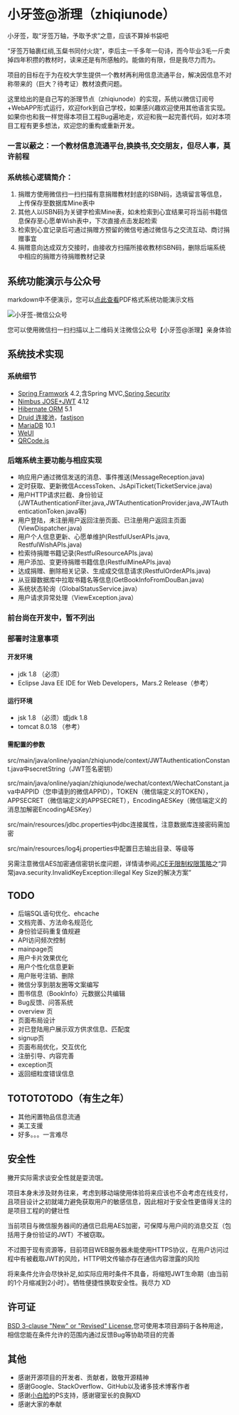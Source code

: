 # 小牙签@浙理（zhiqiunode）

小牙签，取“牙签万轴，予取予求”之意，应该不算掉书袋吧

“牙签万轴裹红绡,玉粲书同付火烧”，李后主一千多年一句诗，而今毕业3毛一斤卖掉四年积攒的教材时，读来还是有所感触的。能做的有限，但是我尽力而为。

项目的目标在于为在校大学生提供一个教材再利用信息流通平台，解决因信息不对称带来的（巨大？待考证）教材浪费问题。

这里给出的是自己写的浙理节点（zhiqiunode）的实现，系统以微信订阅号+WebAPP形式运行，欢迎fork到自己学校，如果感兴趣欢迎使用其他语言实现。如果你也和我一样觉得本项目工程Bug遍地走，欢迎和我一起完善代码，如对本项目工程有更多想法，欢迎您的重构或重新开发。

### **一言以蔽之：一个教材信息流通平台,换换书,交交朋友，但尽人事，莫许前程**

### 系统核心逻辑简介：

1. 捐赠方使用微信扫一扫扫描有意捐赠教材封底的ISBN码，选填留言等信息，上传保存至数据库Mine表中
2. 其他人以ISBN码为关键字检索Mine表，如未检索到心宜结果可将当前书籍信息保存至心愿单Wish表中，下次直接点击发起检索
3. 检索到心宜记录后可通过捐赠方预留的微信号通过微信与之交流互动、商讨捐赠事宜
4. 捐赠意向达成双方交接时，由接收方扫描所接收教材ISBN码，删除后端系统中相应的捐赠方待捐赠教材记录

## 系统功能演示与公众号
markdown中不便演示，您可以[点此查看](https://github.com/mullingnull/zhiqiunode/系统功能演示.pdf)PDF格式系统功能演示文档

![小牙签-微信公众号](http://o7650r1ld.bkt.clouddn.com/images/qrcode_yaqian_large.jpg)

您可以使用微信扫一扫扫描以上二维码关注微信公众号【小牙签@浙理】亲身体验

## 系统技术实现

### 系统细节
* [Spring Framwork](https://github.com/spring-projects/spring-framework) 4.2,含Spring MVC,[Spring Security](https://github.com/spring-projects/spring-security)
* [Nimbus JOSE+JWT](https://bitbucket.org/connect2id/nimbus-jose-jwt/) 4.12
* [Hibernate ORM](https://github.com/hibernate/hibernate-orm) 5.1
* [Druid 连接池](https://github.com/alibaba/druid)，[fastjson](https://github.com/alibaba/fastjson)
* [MariaDB](https://mariadb.org) 10.1
* [WeUI](https://github.com/weui/weui)
* [QRCode.js](https://github.com/davidshimjs/qrcodejs)

### 后端系统主要功能与相应实现
* 响应用户通过微信发送的消息、事件推送(MessageReception.java)
* 定时获取、更新微信AccessToken、JsApiTicket(TicketService.java)
* 用户HTTP请求拦截、身份验证(JWTAuthenticationFilter.java,JWTAuthenticationProvider.java,JWTAuthenticationToken.java等)
* 用户登陆，未注册用户返回注册页面、已注册用户返回主页面(ViewDispatcher.java)
* 用户个人信息更新、心愿单维护(RestfulUserAPIs.java, RestfulWishAPIs.java)
* 检索待捐赠书籍记录(RestfulResourceAPIs.java)
* 用户添加、变更待捐赠书籍信息(RestfulMineAPIs.java)
* 达成捐赠、删除相关记录、生成成交信息请求(RestfulOrderAPIs.java)
* 从豆瓣数据库中拉取书籍名等信息(GetBookInfoFromDouBan.java)
* 系统状态轮询（GlobalStatusService.java）
* 用户请求异常处理（ViewException.java）

### 前台尚在开发中，暂不列出

### 部署时注意事项
#### 开发环境
* jdk 1.8 （必须）
* Eclipse Java EE IDE for Web Developers，Mars.2 Release（参考）

#### 运行环境
* jsk 1.8 （必须）或jdk 1.8
* tomcat 8.0.18 （参考）

#### 需配置的参数
src/main/java/online/yaqian/zhiqiunode/context/JWTAuthenticationConstant.java中secretString（JWT签名密钥）

src/main/java/online/yaqian/zhiqiunode/wechat/context/WechatConstant.java中APPID（您申请到的微信APPID），TOKEN（微信端定义的TOKEN），APPSECRET（微信端定义的APPSECRET），EncodingAESKey（微信端定义的消息加解密EncodingAESKey）

src/main/resources/jdbc.properties中jdbc连接属性，注意数据库连接密码需加密

src/main/resources/log4j.properties中配置日志输出目录、等级等

另需注意微信AES加密通信密钥长度问题，详情请参阅[JCE无限制权限策略](http://mp.weixin.qq.com/wiki/17/3d8857290ae300a3c54439df2d2fd629.html)之“异常java.security.InvalidKeyException:illegal Key Size的解决方案”

## TODO
* 后端SQL语句优化、ehcache
* 文档完善、方法命名规范化
* 身份验证码重复值规避
* API访问频次控制
* mainpage页 
 * 用户卡片效果优化
 * 用户个性化信息更新
 * 用户账号注销、删除
 * 微信分享到朋友圈等文案编写
 * 图书信息（BookInfo）元数据公共编辑
 * Bug反馈、问答系统
* overview 页
 * 页面布局设计
 * 对已登陆用户展示双方供求信息、匹配度
* signup页
 * 页面布局优化，交互优化
 * 注册引导、内容完善
* exception页
 * 返回细粒度错误信息

## TOTOTOTODO（有生之年）
* 其他闲置物品信息流通
* 美工支援
* 好多。。。一言难尽

## 安全性
撇开实际需求谈安全性就是耍流氓。

项目本身未涉及财务往来，考虑到移动端使用体验将来应该也不会考虑在线支付，且项目设计之初就竭力避免获取用户的敏感信息，因此相对于安全性更值得关注的是项目工程的的健壮性

当前项目与微信服务器间的通信已启用AES加密，可保障与用户间的消息交互（包括用于身份验证的JWT）不被窃取。

不过囿于现有资源等，目前项目WEB服务器未能使用HTTPS协议，在用户访问过程中有被截取JWT的风险，HTTP明文传输亦存在通信内容泄露的风险

将来条件允许会尽快补足,如实际应用时条件不具备，将缩短JWT生命期（由当前的1个月缩减到2小时）。牺牲便捷性换取安全性。我尽力 XD

## 许可证
[BSD 3-clause "New" or "Revised" License](https://opensource.org/licenses/BSD-3-Clause "The BSD 3-Clause License"),您可使用本项目源码于各种用途，相信您能在条件允许的范围内通过反馈Bug等协助项目的完善

## 其他
* 感谢开源项目的开发者、贡献者，致敬开源精神
* 感谢Google、StackOverflow、GitHub以及诸多技术博客作者
* 感谢[小白脸](https://github.com/NotA1994)的PS支持，感谢寝室长的良胸XD
* 感谢大家的奉献
